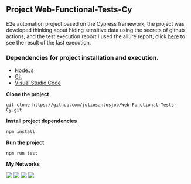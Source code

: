 ## Project Web-Functional-Tests-Cy

E2e automation project based on the Cypress framework, the project was developed thinking about hiding sensitive 
data using the secrets of github actions, and the test execution report I used the allure report, click 
[here](https://juliosantosjob.github.io/Web-Functional-Tests-Cy) to see the result of the last execution.

### Dependencies for project installation and execution.

- [NodeJs](https://nodejs.org/en/download/)
- [Git](https://git-scm.com/downloads)
- [Visual Studio Code](https://code.visualstudio.com/download)

**Clone the project**
``` 
git clone https://github.com/juliosantosjob/Web-Functional-Tests-Cy.git
```
**Install project dependencies**

```
npm install
```
**Run the project**

```
npm run test
```

**My Networks**

[<img src="https://img.shields.io/badge/linkedin-%230077B5.svg?&style=for-the-badge&logo=linkedin&logoColor=white" />](https://www.linkedin.com/in/julio-santos-43428019b)
[<img src = "https://img.shields.io/badge/instagram-%23E4405F.svg?&style=for-the-badge&logo=instagram&logoColor=white">](https://www.instagram.com/juli0sts/)
[<img src = "https://img.shields.io/badge/facebook-%231877F2.svg?&style=for-the-badge&logo=facebook&logoColor=white">](https://www.facebook.com/profile.php?id=100003793058455)
<a href="mailto:julio958214@gmail.com"><img src="https://img.shields.io/badge/-Gmail-%23333?style=for-the-badge&logo=gmail&logoColor=white" target="_blank"></a> 
